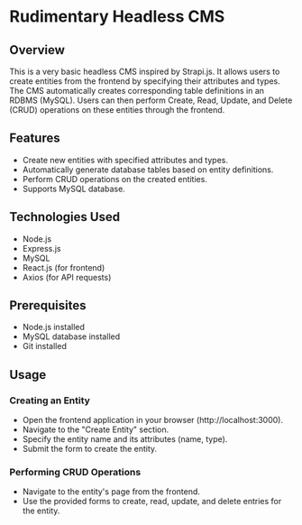 # Rudimentary Headless CMS

## Overview

This is a very basic headless CMS inspired by Strapi.js. It allows users to create entities from the frontend by specifying their attributes and types. The CMS automatically creates corresponding table definitions in an RDBMS (MySQL). Users can then perform Create, Read, Update, and Delete (CRUD) operations on these entities through the frontend.

## Features

- Create new entities with specified attributes and types.
- Automatically generate database tables based on entity definitions.
- Perform CRUD operations on the created entities.
- Supports MySQL database.

## Technologies Used

- Node.js
- Express.js
- MySQL
- React.js (for frontend)
- Axios (for API requests)

## Prerequisites

- Node.js installed
- MySQL database installed
- Git installed

## Usage

### Creating an Entity
- Open the frontend application in your browser (http://localhost:3000).
- Navigate to the "Create Entity" section.
- Specify the entity name and its attributes (name, type).
- Submit the form to create the entity.

### Performing CRUD Operations
- Navigate to the entity's page from the frontend.
- Use the provided forms to create, read, update, and delete entries for the entity.
